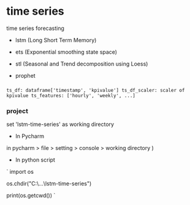 # time series

time series forecasting

  * lstm (Long Short Term Memory) 

  * ets (Exponential smoothing state space)

  * stl (Seasonal and Trend decomposition using Loess)

  * prophet


###

`
ts_df: dataframe['timestamp', 'kpivalue']
ts_df_scaler: scaler of kpivalue
ts_features: ['hourly', 'weekly', ...]
`

### project

set 'lstm-time-series' as working directory

  * In Pycharm

in pycharm > file > setting > console > working directory )

  * In python script

`
import os

os.chdir("C:\\...\\lstm-time-series")

print(os.getcwd())
`
